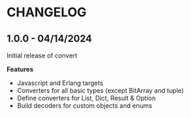 # CHANGELOG

## 1.0.0 - 04/14/2024

Initial release of convert

**Features**

- Javascript and Erlang targets
- Converters for all basic types (except BitArray and tuple)
- Define converters for List, Dict, Result & Option
- Build decoders for custom objects and enums